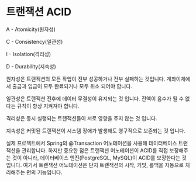 # 트랜잭션 ACID

A - Atomicity(원자성)

C - Consistency(일관성)

I - Isolation(격리성)

D - Durability(지속성)

원자성은 트랜잭션의 모든 작업이 전부 성공하거나 전부 실패하는 것입니다.
계좌이체에서 출금과 입금이 모두 완료되거나 모두 취소 되어야 합니다.

일관성은 트랜잭션 전후에 데이터 무결성이 유지되는 것 입니다.
잔액이 음수가 될 수 없다는 규칙이 항상 지켜져야 합니다.

격리성은 동시 실행되는 트랜잭션들이 서로 영향을 주지 않는 것 입니다.

지속성은 커밋된 트랜잭션이 시스템 장애가 발생해도 영구적으로 보존되는 것 입니다.

실제 프로젝트에서 Spring의 @Transaction 어노테이션을 사용해 데이터베이스 트랜잭션을 관리합니다.
하지만 중요한 점은 트랜잭션 어노테이션이 ACID를 직접 보장해주는 것이 아니라, 데이터베이스 엔진(PostgreSQL, MySQL)이 ACID를 보장한다는 것 입니다.
여기서 트랜잭션 어노테이션은 단지 트랜잭션의 시작, 커밋, 롤백을 자동으로 처리해주는 편의 기능입니다.
